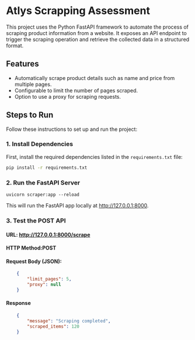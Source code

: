 # Atlys Scrapping Assessment

This project uses the Python FastAPI framework to automate the process of scraping product information from a website. It exposes an API endpoint to trigger the scraping operation and retrieve the collected data in a structured format.

## Features

- Automatically scrape product details such as name and price from multiple pages.
- Configurable to limit the number of pages scraped.
- Option to use a proxy for scraping requests.

## Steps to Run

Follow these instructions to set up and run the project:

### 1. Install Dependencies

First, install the required dependencies listed in the `requirements.txt` file:

```bash
pip install -r requirements.txt
```

### 2. Run the FastAPI Server
```
uvicorn scraper:app --reload
```

This will run the FastAPI app locally at http://127.0.0.1:8000.

### 3. Test the POST API

#### URL: http://127.0.0.1:8000/scrape

#### HTTP Method:POST

#### Request Body (JSON):

```json
    {
        "limit_pages": 5,
        "proxy": null
    }
```

#### Response
```json
    {
        "message": "Scraping completed",
        "scraped_items": 120
    }
```
